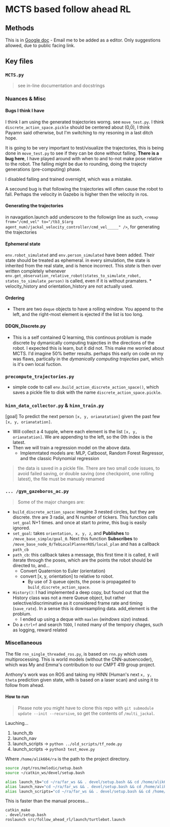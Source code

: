 # MCTS based follow ahead RL

## Methods

This is in [Google doc](https://docs.google.com/document/d/11x_Wpk4UQDjVFefjjUeyngc1KjLbhyIsAlf1_7Y_KVo/edit?usp=sharing) - Email me to be added as a editor. Only suggestions allowed, due to public facing link.

## Key files

### `MCTS.py`

> see in-line documentation and docstrings

### Nuances & Misc

#### Bugs I think I have

I think I am using the generated trajectories worng. see `move_test.py`. I think `discrete_action_space.pickle` should be centered about (0,0), I think Payamn said otherwise, but I'm switching to my resoning in a last ditch hope.

It is going to be very important to test/visualize the trajectories, this is being done in `move_test.py` to see if they can be done without falling. **There is a bug here**, I have played around with when to and to-not make pose relative to the robot. The falling might be due to rounding, doing the trajecty generations (pre-computing) phase. 

I disabled falling and trained overnight, which was a mistake.

A secound bug is that following the trajectories will often cause the robot to fall. Perhaps the velocity in Gazebo is higher then the velocity in ros.

#### Generating the trajectories

in navagation.launch add underscore to the followign line as such, `<remap from="/cmd_vel" to="/tb3_$(arg agent_num)/jackal_velocity_controller/cmd_vel_____" />`, for generating the trajectories

#### Ephemeral state

`env.robot_simulated` and `env.person_simulated` have been added. Their state should be treated as ephemeral. in every simulation, the state is inherited from the real state, and is hence incorrect. This _state_ is then over written completely whenever `env.get_observation_relative_robot(states_to_simulate_robot, states_to_simulate_person)` is called, even if it is without pramaters.
    * velocity_history and orientation_history are not actually used.

#### Ordering

* There are two `deque` objects to have a rolling window. You append to the left, and the right-most element is ejected if the list is too long.  

#### DDQN_Discrete.py

* This is a self contained Q learning, this continous problum is made discrete by dymanically computing trajecties in the directions of the robot. I expected this is learn, but it did not. This make me worried about MCTS. I'd imagine 50% better results. perhaps this early on code on my was flaws, partically in the *dymanically computing trajecties* part, which is it's own local fuction.   

### `precompute_trajectories.py`

* simple code to call `env.build_action_discrete_action_space()`, which saves a pickle file to disk with the name `discrete_action_space.pickle`.

### `hinn_data_collector.py` & `hinn_train.py`

[goal] To predict the next person `[x, y, orianatation]` given the past few `[x, y, orianatation]`.

* Will collect a 4 tupple, where each element is the list `[x, y, orianatation]`. We are appending to the left, so the 0th index is the latest.
* Then we will train a regression model on the above data.
  * Implemntated models are: MLP, Catboost, Random Forest Regressor, and the classic Polynomial regression

> the data is saved in a pickle file. There are two small code issues, to avoid failed saving, or double saving (one checkpoint, one rolling latest), the file must be manualy renamed

### `... /gym_gazeboros_ac.py`

> Some of the major changes are:

* `build_discrete_action_space`: imagine 3 nested circles, but they are discrete. thre are 3 radai, and N number of tickers. This function calls `set_goal` N+1 times. and once at start to _prime_, this bug is easily ignored.
* `set_goal`: takes `orientation, x, y, z`, and **Publishes** to `/move_base_simple/goal_0`. Next this function **Subscribes** to `/move_base_node_0/TebLocalPlannerROS/local_plan` and has a callback `path_cb`
* `path_cb`: this callback takes a message, this first time it is called, it will iterate through the poses, which are the points the robot should be directed to, and...
  * Convert Quaternion to Euler (orientation)
  * convert [x, y, orientation] to relative to robot.
    * By use of 3 queue ojects, the pose is propagated to `build_discrete_action_space`.
* `History()`: I had implemented a deep copy, but found out that the History class was not a mere Queue object, but rather selective/discriminative as it considered frame rate and timing (`save_rate`). In a sense this is downsampling data. add_element is the problum.
  * I ended up using a deque with `maxlen` (_windows size_) instead.
* Do a `ctrl+f` and search `TODO`, I noted many of the tempory chages, such as logging, reward related

### Miscellaneous

The file `rnn_single_threaded_ros.py`, is based on `rnn.py` which uses multiprocessing. This is world models (without the CNN-autoencoder), which was My and Emma's contribution to our CMPT 419 group project.

Anthony's work was on ROS and taking my HINN (Human's next `x, y, theta` prediction given state, with is based on a laser scan) and using it to follow from ahead.

#### How to run

> Please note you might have to clone this repo with `git submodule update --init --recursive`, so get the contents of `/multi_jackal`.

Lauching...

1. launch_tb
2. launch_nav
3. launch_scripts  -> `python ../old_scripts/tf_node.py`
4. launch_scripts  -> `python3 test_move.py`

Where `/home/alik604/ra` is the path to the project directory.

```bash
source /opt/ros/melodic/setup.bash
source ~/catkin_ws/devel/setup.bash

alias launch_tb="cd ~/ra/far_ws && . devel/setup.bash && cd /home/alik604/ra/far_ws/ && roslaunch src/follow_ahead_rl/launch/turtlebot.launch"
alias launch_nav="cd ~/ra/far_ws && . devel/setup.bash && cd /home/alik604/ra/far_ws/ && roslaunch src/follow_ahead_rl/launch/navigation.launch"
alias launch_scripts="cd ~/ra/far_ws && . devel/setup.bash && cd /home/alik604/ra/far_ws/src/follow_ahead_rl/scripts && conda deactivate"
```

This is faster than the manual process...

```bash
catkin_make
. devel/setup.bash
roslaunch src/follow_ahead_rl/launch/turtlebot.launch
```
